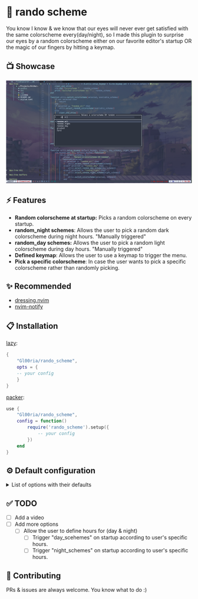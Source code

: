 # 🌈 rando scheme

You know I know & we know that our eyes will never ever get satisfied with the same
colorscheme every(day/night), so I made this plugin to surprise our eyes by a
random colorscheme either on our favorite editor's startup OR the magic of our
fingers by hitting a keymap.

## 📺 Showcase
![random_pic](https://github.com/Gl00ria/rando_scheme/blob/main/assets/rando_pic.png)

## ⚡️ Features

- **Random colorscheme at startup:** Picks a random colorscheme on every startup.
- **random_night schemes**: Allows the user to pick a random dark colorscheme during night hours. "Manually triggered"
- **random_day schemes:** Allows the user to pick a random light colorscheme during day hours. "Manually triggered"
- **Defined keymap**: Allows the user to use a keymap to trigger the menu.
- **Pick a specific colorscheme**: In case the user wants to pick a specific colorscheme rather than randomly picking.

## ✨ Recommended

- [dressing.nvim](https://github.com/stevearc/dressing.nvim)
- [nvim-notify](https://github.com/rcarriga/nvim-notify)

## 📋 Installation

[lazy](https://github.com/folke/lazy.nvim):

```lua
{
    "Gl00ria/rando_scheme",
    opts = {
    -- your config
    }
}
```

[packer](https://github.com/wbthomason/packer.nvim):

```lua
use {
    "Gl00ria/rando_scheme",
    config = function()
        require('rando_scheme').setup({
            -- your config
        })
    end
}
```

## ⚙️ Default configuration

<details>
<summary>List of options with their defaults</summary>

```lua
{
    keymap = "<F2>",
    random_startup = true,
    -- "startup_schemes" table used for startup schemes & in case the user selected 'random_all' from the menu
    startup_schemes = {
        -- default colorschemes on [Neovim](https://github.com/neovim/neovim/tree/master/runtime/colors):
        "desert",
        "elflord",
        "evening",
        "habamax",
        "industry",
        "koehler",
        "lunaperche",
        "morning",
        "murphy",
        "pablo",
        "tetrobox",
        "ron",
    },
    night_schemes = { -- used when choosing "random_night" from the menu
        "blue",
        "darkblue",
        "default",
        "quiet",
    },
    day_schemes = { -- used when choosing  "random_day" from the menu
        "peachpuff",
        "zellner",
        "shine",
        "delek",
    },
}
```

</details>

## ✅ TODO

- [ ] Add a video
- [ ] Add more options
  - [ ] Allow the user to define hours for (day & night)
    - [ ] Trigger "day_scehemes" on startup according to user's specific hours.
    - [ ] Trigger "night_schemes" on startup according to user's specific hours.

## 🤝 Contributing

PRs & issues are always welcome. You know what to do :)
